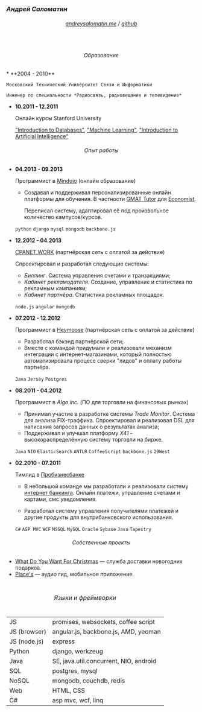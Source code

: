 ### *Андрей Саломатин*

<div style="text-align:center; padding-bottom: 15px;">
<h6>
  <a href="http://andreysalomatin.me">andreysalomatin.me</a>
/ <a href="https://github.com/filipovskii">github</a>
</h6>
</div>

<h6 style="text-align:center">Образование</h6>
*   **2004 - 2010**

    Московский Технический Университет Связи и Информатики

    Инженер по специальности *Радиосвязь, радиовещание и телевидение*

*   **10.2011 - 12.2011**

    Онлайн курсы Stanford University

    ["Introduction to Databases"](http://www.db-class.org/),  ["Machine
    Learning"](http://www.ml-class.org/), ["Introduction to Artificial
    Intelligence"](http://www.ai-class.com/)

<h6 style="text-align:center">Опыт работы</h6>

*   **04.2013 - 09.2013**

    Программист в [Mindojo](http://mindojo.com) (онлайн образование)

    - Создавал и поддерживал персонализированные онлайн платформы
      для обучения. В частности [GMAT Tutor](http://gmat.economist.com)
      для [Economist](http://www.economist.com).

        Переписал систему, адаптировал её под произвольное количество
        кампусов/курсов.

    `python` `django` `mysql` `mongodb` `backbone.js`

*   **12.2012 - 04.2013**

    [CPANET.WORK](http://www.cpanetwork.ru/) (партнёрская
    сеть с оплатой за действие)

    Спроектировал и разработал следующие системы:

    - *Биллинг*. Система управления счетами и транзакциями;
    - *Кабинет рекламодателя*. Создание, управление и статистика по
      рекламным кампаниям;
    - *Кабинет партнёра*. Статистика рекламных площадок.


    `node.js` `angular` `mongodb`

*   **07.2012 - 12.2012**

    Программист в [Heymoose](http://heymoose.com) (партнёрская сеть с
    оплатой за действие)

    -   Разработал бэкэнд партнёрской сети;
    -   Вместе с командой придумали и реализовали механизм интеграции с
        интернет-магазинами, который полностью автоматизировала процесс
        сверки "лидов" и оплату работы партнёра.


    `Java` `Jersey` `Postgres`

*   **08.2011 - 04.2012**

    Программист в *Algo inc.* (ПО для торговли на финансовых рынках)


    -   Принимал участие в разработке системы *Trade Monitor*. Система для
        анализа FIX-траффика. Спроектировал и реализовал DSL для написания
        запросов данных о результатах анализа;
    -   Поддерживал и улучшал платформу *X41* - высокораспределённую
        систему торговли на бирже.

    `Java` `NIO` `ElasticSearch` `ANTLR` `CoffeeScript` `backbone.js` `29West`

*   **02.2010 - 07.2011**

    Тимлид в [Пробизнесбанке](http://life-group.ru/)

    -   В небольшой команде мы разработали и реализовали систему [интернет
        банкинга](http://www.e-life.ru/). Онлайн платежи, управление
        счетами и картами, смс уведомления.

    -   Разработал систему управления получателями платежей и другие
        продукты для внутрибанковского использования.

    `C#` `ASP MVC` `WCF` `MSSQL` `MySQL` `Oracle` `Sybase` `Java` `Tapestry`


<h6 style="text-align:center">Собственные проекты</h6>

  * <a href="www.whatdoyouwantforchristmas.net">What Do You Want For
    Christmas</a> &mdash; служба доставки новогодних подарков.
  * <a href="placesapp.net">Place's</a> &mdash; аудио гид, мобильное
    приложение.


<table style="margin-top:20px">
  <thead>
    <tr>
      <td colspan=2 style="text-align:center">
        <h6>Языки и фреймворки</h6>
      </td>
    </tr>
  </thead>

  <tbody>
    <tr>
      <td>JS</td>
      <td>promises, websockets, coffee script</td>
    </tr>
    <tr>
      <td>JS (browser)</td>
      <td>angular.js, backbone.js, AMD, yeoman</td>
    </tr>
    <tr>
      <td>JS (node.js)</td>
      <td>express</td>
    </tr>
    <tr>
      <td>Python</td>
      <td>django, werkzeug</td>
    </tr>
    <tr>
      <td>Java</td>
      <td>SE, java.util.concurrent, NIO, android</td>
    </tr>
    <tr>
      <td>SQL</td>
      <td>postgres, mysql</td>
    </tr>
    <tr>
      <td>NoSQL</td>
      <td>mongodb, couchdb, redis</td>
    </tr>
    <tr>
      <td>Web</td>
      <td>HTML, CSS</td>
    </tr>
    <tr>
      <td>C#</td>
      <td>asp mvc, wcf, linq</td>
    </tr>
  </tbody>
</table>
